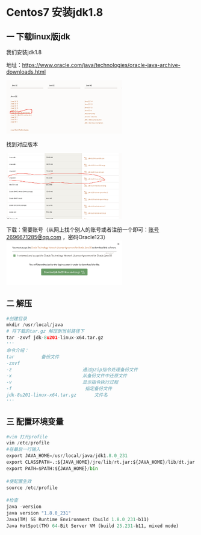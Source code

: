 # Centos7 安装jdk1.8

## 一 下载linux版jdk

我们安装jdk1.8

地址：https://www.oracle.com/java/technologies/oracle-java-archive-downloads.html

<img src="Centos7%20%E5%AE%89%E8%A3%85jdk1.8.assets/image-20200315233745095.png" alt="image-20200315233745095" style="zoom:30%;" />

找到对应版本

<img src="Centos7%20%E5%AE%89%E8%A3%85jdk1.8.assets/image-20200315233831310.png" alt="image-20200315233831310" style="zoom:30%;" />

下载：需要账号（从网上找个别人的账号或者注册一个即可：账号2696671285@qq.com ，密码Oracle123）
<img src="Centos7%20%E5%AE%89%E8%A3%85jdk1.8.assets/image-20200315233907575.png" alt="image-20200315233907575" style="zoom:30%;" />

## 二  解压

```python
#创建目录
mkdir /usr/local/java
# 将下载的tar.gz 解压到当前路径下
tar -zxvf jdk-8u201-linux-x64.tar.gz
'''
命令介绍：
tar　　　　　　备份文件
-zxvf　　　　　
-z　　　　　　 　　　　　　　　  通过gzip指令处理备份文件
-x　　　　　　　　　　　　　　   从备份文件中还原文件
-v　　　　　　　　　　　　　　   显示指令执行过程
-f　　　　　　 　　　　　　　　   指定备份文件
jdk-8u201-linux-x64.tar.gz　　　　文件名
'''

```

## 三 配置环境变量

```python
#vim 打开profile
vim /etc/profile
#在最后一行输入
export JAVA_HOME=/usr/local/java/jdk1.8.0_231
export CLASSPATH=.:${JAVA_HOME}/jre/lib/rt.jar:${JAVA_HOME}/lib/dt.jar:${JAVA_HOME}/lib/tools.jar
export PATH=$PATH:${JAVA_HOME}/bin
  
#使配置生效
source /etc/profile

#检查
java -version
java version "1.8.0_231"
Java(TM) SE Runtime Environment (build 1.8.0_231-b11)
Java HotSpot(TM) 64-Bit Server VM (build 25.231-b11, mixed mode)
```

